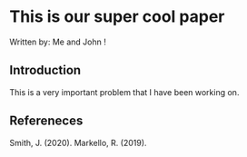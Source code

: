 # This is our super cool paper
Written by: Me and John !

## Introduction

This is a very important problem that I have been working on.

## Refereneces

Smith, J. (2020).
Markello, R. (2019).
